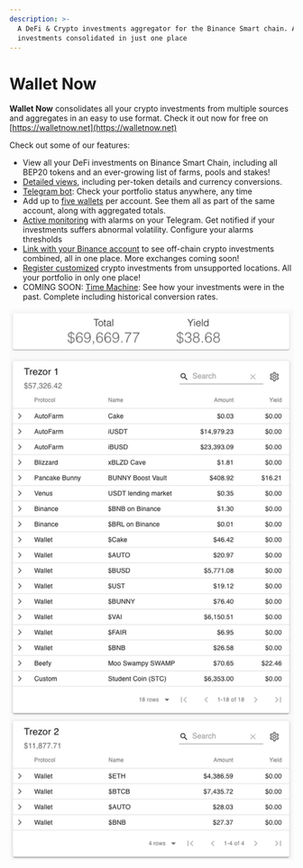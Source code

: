 ```yaml
---
description: >-
  A DeFi & Crypto investments aggregator for the Binance Smart chain. All your
  investments consolidated in just one place
---
```


# Wallet Now

**Wallet Now** consolidates all your crypto investments from multiple sources and aggregates in an easy to use format. Check it out now for free on [https://walletnow.net](https://walletnow.net)

Check out some of our features:

* View all your DeFi investments on Binance Smart Chain, including all BEP20 tokens and an ever-growing list of farms, pools and stakes!
* [Detailed views](features/detailed-token-data.md), including per-token details and currency conversions.
* [Telegram bot](features/telegram-bot.md): Check your portfolio status anywhere, any time
* Add up to [five wallets](features/multiple-wallets.md) per account. See them all as part of the same account, along with aggregated totals.
* [Active monitoring](features/active-monitoring.md) with alarms on your Telegram. Get notified if your investments suffers abnormal volatility. Configure your alarms thresholds
* [Link with your Binance account](features/binance-exchange-integration.md) to see off-chain crypto investments combined, all in one place. More exchanges coming soon!
* [Register customized](features/custom-investments.md) crypto investments from unsupported locations. All your portfolio in only one place!
* COMING SOON: [Time Machine](coming-soon/time-machine.md): See how your investments were in the past. Complete including historical conversion rates.

![](.gitbook/assets/multiwallets%20%281%29.png)

